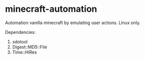 # minecraft-automation
Automation vanilla minecraft by emulating user actions. Linux only.

Dependencies:
1. xdotool
2. Digest::MD5::File
3. Time::HiRes
